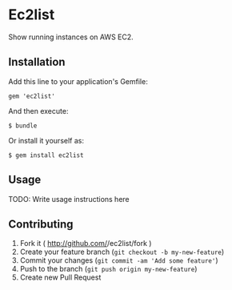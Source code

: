 # Ec2list

Show running instances on AWS EC2.

## Installation

Add this line to your application's Gemfile:

    gem 'ec2list'

And then execute:

    $ bundle

Or install it yourself as:

    $ gem install ec2list

## Usage

TODO: Write usage instructions here

## Contributing

1. Fork it ( http://github.com/<my-github-username>/ec2list/fork )
2. Create your feature branch (`git checkout -b my-new-feature`)
3. Commit your changes (`git commit -am 'Add some feature'`)
4. Push to the branch (`git push origin my-new-feature`)
5. Create new Pull Request
